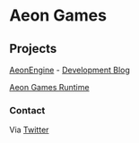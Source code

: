 # Aeon Games

## Projects

[AeonEngine](https://github.com/AeonGames/AeonEngine) - [Development Blog](http://www.aeongames.com/AeonEngine)

[Aeon Games Runtime](https://github.com/AeonGames/Runtime)

### Contact

Via [Twitter](https://twitter.com/AeonKwizatz)
